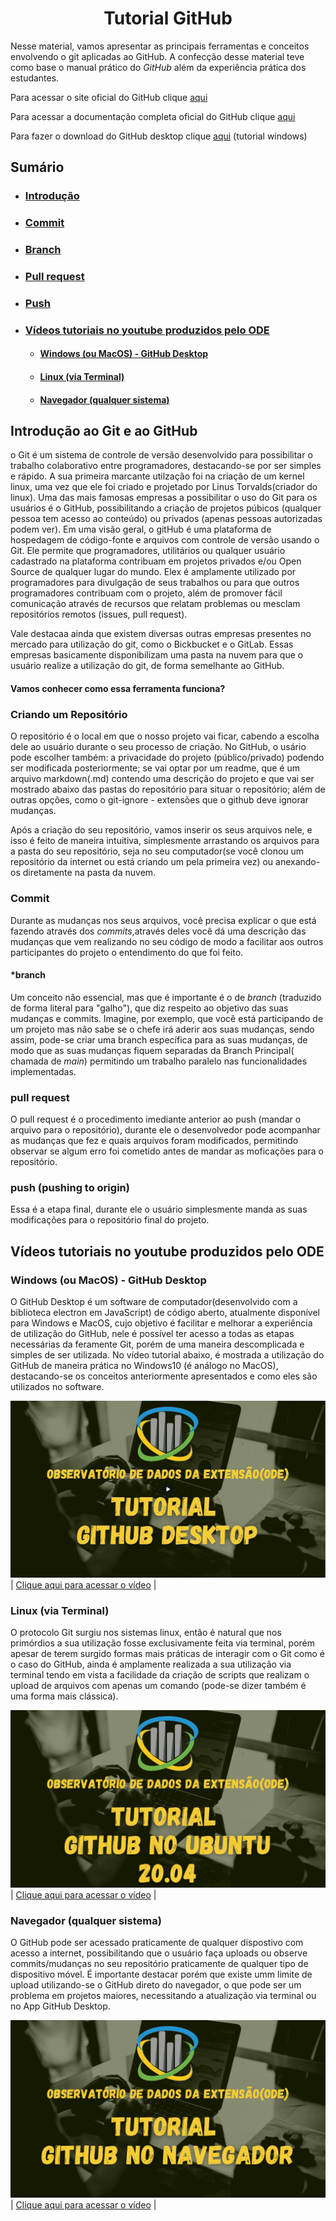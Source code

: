 <h1 align="center">Tutorial GitHub</h1>

Nesse material, vamos apresentar as principais ferramentas e conceitos envolvendo o git aplicadas ao GitHub. A confecção desse material teve como base o manual prático do _GitHub_ além da experiência prática dos estudantes.


Para acessar o site oficial do GitHub clique [aqui](https://github.com/)

Para acessar a documentação completa oficial do GitHub clique [aqui](https://docs.github.com/pt)

Para fazer o download do GitHub desktop clique [aqui](https://desktop.github.com/) (tutorial windows)

## Sumário

* ### [Introdução](#intro)

* ### [Commit](#commit)
    
* ### [Branch](#branch-tag)

* ### [Pull request](#pull-link)

* ### [Push](#push-link)

* ### [Vídeos tutoriais no youtube produzidos pelo ODE](#videos)
    * #### [Windows (ou MacOS) - GitHub Desktop](#metodo1)
    * #### [Linux (via Terminal)](#metodo2)
    * #### [Navegador (qualquer sistema)](#metodo3)



## Introdução ao Git e ao GitHub <a name="intro"></a>

o Git é um sistema de controle de versão desenvolvido para possibilitar o trabalho colaborativo entre programadores, destacando-se por ser simples e rápido. A sua primeira marcante utilzação foi na criação de um kernel linux, uma vez que ele foi criado e projetado por Linus Torvalds(criador do linux). Uma das mais famosas empresas a possibilitar o uso do Git para os usuários é o GitHub, possibilitando a criação de projetos púbicos (qualquer pessoa tem acesso ao conteúdo) ou privados (apenas pessoas autorizadas podem ver). Em uma visão geral, o gitHub é uma plataforma de hospedagem de código-fonte e arquivos com controle de versão usando o Git. Ele permite que programadores, utilitários ou qualquer usuário cadastrado na plataforma contribuam em projetos privados e/ou Open Source de qualquer lugar do mundo. Elex é amplamente utilizado por programadores para divulgação de seus trabalhos ou para que outros programadores contribuam com o projeto, além de promover fácil comunicação através de recursos que relatam problemas ou mesclam repositórios remotos (issues, pull request).

Vale destacaa ainda que existem diversas outras empresas presentes no mercado para utilização do git, como o Bickbucket e o GitLab. Essas empresas basicamente disponibilizam uma pasta na nuvem para que o usuário realize a utilização do git, de forma semelhante ao GitHub. 

#### Vamos conhecer como essa ferramenta funciona?

### Criando um Repositório <a name="criando-repositorio"></a>
O repositório é o local em que o nosso projeto vai ficar, cabendo a escolha dele ao usuário durante o seu processo de criação. No GitHub, o usário pode escolher também: a privacidade do projeto (público/privado) podendo ser modificada posteriormente; se vai optar por um readme, que é um arquivo markdown(.md) contendo uma descrição do projeto e que vai ser mostrado abaixo das pastas do repositório para situar o repositório; além de outras opções, como o git-ignore - extensões que o github deve ignorar mudanças.

Após a criação do seu repositório, vamos inserir os seus arquivos nele, e isso é feito de maneira intuitiva, simplesmente arrastando os arquivos para a pasta do seu repositório, seja no seu computador(se você clonou um repositório da internet ou está criando um pela primeira vez) ou anexando-os diretamente na pasta da nuvem.

### Commit <a name="commit"></a>
Durante as mudanças nos seus arquivos, você precisa explicar o que está fazendo através dos _commits_,através deles você dá uma descrição das mudanças que vem realizando no seu código de modo a facilitar aos outros participantes do projeto o entendimento do que foi feito.
 

#### *branch <a name="branch-tag"></a>
Um conceito não essencial, mas que é importante é o de _branch_ (traduzido de forma literal para "galho"), que diz respeito ao objetivo das suas mudanças e commits. Imagine, por exemplo, que você está participando de um projeto mas não sabe se o chefe irá aderir aos suas mudanças, sendo assim, pode-se criar uma branch específica para as suas mudanças, de modo que as suas mudanças fiquem separadas da Branch Principal( chamada de _main_) permitindo um trabalho paralelo nas funcionalidades implementadas.  


### pull request <a name="pull-link"></a>
O pull request é o procedimento imediante anterior ao push (mandar o arquivo para o repositório), durante ele o desenvolvedor pode acompanhar as mudanças que fez e quais arquivos foram modificados, permitindo observar se algum erro foi cometido antes de mandar as moficações para o repositório.

### push (pushing to origin) <a name="push-link"></a>
Essa é a etapa final, durante ele o usuário simplesmente manda as suas modificações para o repositório final do projeto. 


## Vídeos tutoriais no youtube produzidos pelo ODE <a name="videos"></a>

### Windows (ou MacOS) - GitHub Desktop <a name="metodo1"></a>
O GitHub Desktop é um software de computador(desenvolvido com a biblioteca electron em JavaScript) de código aberto, atualmente disponível para Windows e MacOS, cujo objetivo é facilitar e melhorar a experiência de utilização do GitHub, nele é possível ter acesso a todas as etapas necessárias da feramente Git, porém de uma maneira descomplicada e simples de ser utilizada. No vídeo tutorial abaixo, é mostrada a utilização do GitHub de maneira prática no Windows10 (é análogo no MacOS), destacando-se os conceitos anteriormente apresentados e como eles são utilizados no software.  

[<img src="pictures/thumb1.jpg" >](https://www.youtube.com/watch?v=z0nHNl_YzGw)
| [Clique aqui para acessar o vídeo](https://www.youtube.com/watch?v=z0nHNl_YzGw "obrigatorio") |
 

### Linux (via Terminal) <a name="metodo2"></a>
O protocolo Git surgiu nos sistemas linux, então é natural que nos primórdios a sua utilização fosse exclusivamente feita via terminal, porém apesar de terem surgido formas mais práticas de interagir com o Git como é o caso do GitHub, ainda é amplamente realizada a sua utilização via terminal tendo em vista a facilidade da criação de scripts que realizam o upload de arquivos com apenas um comando (pode-se dizer também é uma forma mais clássica). 

[<img src="pictures/thumb2.png" >](https://www.youtube.com/watch?v=z0nHNl_YzGw)
| [Clique aqui para acessar o vídeo](https://www.youtube.com/watch?v=z0nHNl_YzGw "obrigatorio") |

### Navegador (qualquer sistema) <a name="metodo3"></a>
O GitHub pode ser acessado praticamente de qualquer dispostivo com acesso a internet, possibilitando que o usuário faça uploads ou observe commits/mudanças no seu repositório praticamente de qualquer tipo de dispositivo móvel. É importante destacar porém que existe umm limite de upload utilizando-se o GitHub direto do navegador, o que pode ser um problema em projetos maiores, necessitando a atualização via terminal ou no App GitHub Desktop.

[<img src="pictures/thumb3.png" >](https://www.youtube.com/watch?v=z0nHNl_YzGw)
| [Clique aqui para acessar o vídeo](https://www.youtube.com/watch?v=z0nHNl_YzGw "obrigatorio") |

